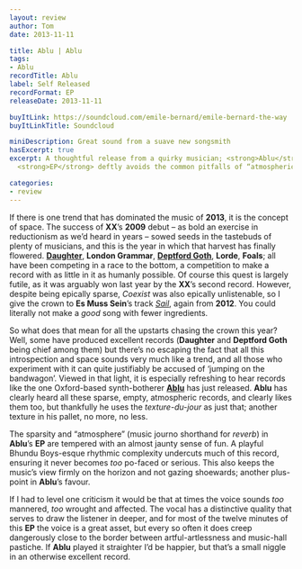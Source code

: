 ```yaml
---
layout: review
author: Tom
date: 2013-11-11

title: Ablu | Ablu
tags:
- Ablu
recordTitle: Ablu
label: Self Released
recordFormat: EP
releaseDate: 2013-11-11

buyItLink: https://soundcloud.com/emile-bernard/emile-bernard-the-way
buyItLinkTitle: Soundcloud

miniDescription: Great sound from a suave new songsmith 
hasExcerpt: true
excerpt: A thoughtful release from a quirky musician; <strong>Ablu</strong>'s first
  <strong>EP</strong> deftly avoids the common pitfalls of “atmospheric” records.

categories:
- review
---
```


If there is one trend that has dominated the music of **2013**, it is the concept of space. The success of **XX**’s **2009** debut – as bold an exercise in reductionism as we’d heard in years – sowed seeds in the tastebuds of plenty of musicians, and this is the year in which that harvest has finally flowered. **[Daughter](http://eatenbymonsters/review/daughter-if-you-leave/)**, **London Grammar**, **[Deptford Goth](http://eatenbymonsters/review/deptford-goth-life-after-defo/)**, **Lorde**, **Foals**; all have been competing in a race to the bottom, a competition to make a record with as little in it as humanly possible. Of course this quest is largely futile, as it was arguably won last year by the **XX**’s second record. However, despite being epically sparse, *Coexist* was also epically unlistenable, so I give the crown to **Es Muss Sein**’s track *[Sail](http://eatenbymonsters/annual-lists/top-10-songs-of-2012/)*, again from **2012**. You could literally not make a _good_ song with fewer ingredients.

So what does that mean for all the upstarts chasing the crown this year? Well, some have produced excellent records (**Daughter** and **Deptford Goth** being chief among them) but there’s no escaping the fact that all this introspection and space sounds very much like a trend, and all those who experiment with it can quite justifiably be accused of ‘jumping on the bandwagon’. Viewed in that light, it is especially refreshing to hear records like the one Oxford-based synth-botherer **[Ablu](http://www.ablumusic.com/)** has just released. **Ablu** has clearly heard all these sparse, empty, atmospheric records, and clearly likes them too, but thankfully he uses the _texture-du-jour_ as just that; another texture in his pallet, no more, no less.

The sparsity and “atmosphere” (music journo shorthand for _reverb_) in **Ablu**’s **EP** are tempered with an almost jaunty sense of fun. A playful Bhundu Boys-esque rhythmic complexity undercuts much of this record, ensuring it never becomes _too_ po-faced or serious. This also keeps the music’s view firmly on the horizon and not gazing shoewards; another plus-point in **Ablu**’s favour.

If I had to level one criticism it would be that at times the voice sounds _too_ mannered, _too_ wrought and affected. The vocal has a distinctive quality that serves to draw the listener in deeper, and for most of the twelve minutes of this **EP** the voice is a great asset, but every so often it does creep dangerously close to the border between artful-artlessness and music-hall pastiche. If **Ablu** played it straighter I’d be happier, but that’s a small niggle in an otherwise excellent record.


